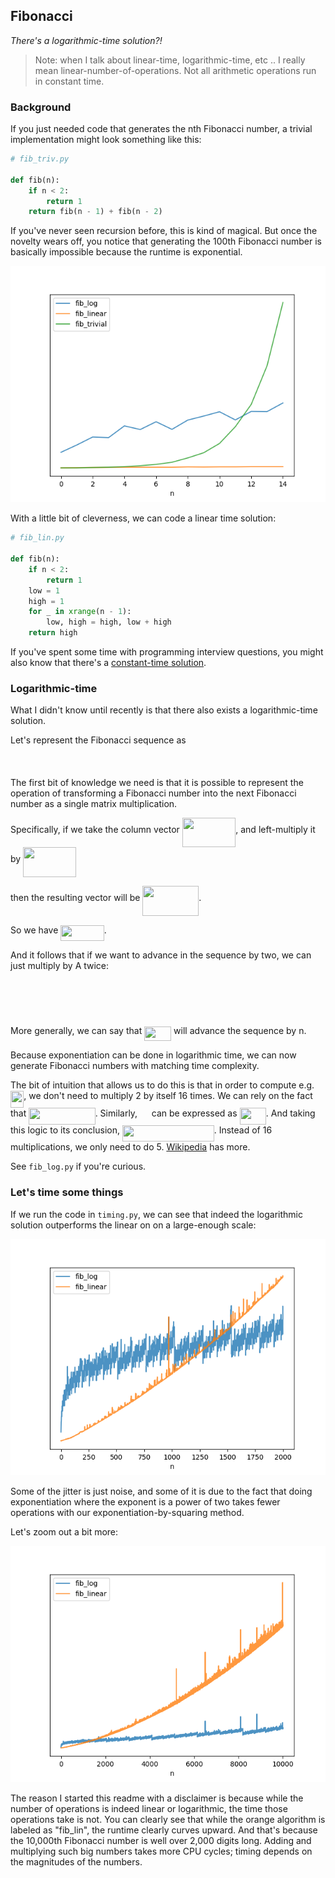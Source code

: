 Fibonacci
---------

_There's a logarithmic-time solution?!_

> Note: when I talk about linear-time, logarithmic-time, etc .. I really mean
> linear-number-of-operations.  Not all arithmetic operations run in constant
> time.

### Background

If you just needed code that generates the nth Fibonacci number, a trivial
implementation might look something like this:

```python
# fib_triv.py

def fib(n):
    if n < 2:
        return 1
    return fib(n - 1) + fib(n - 2)
```

If you've never seen recursion before, this is kind of magical.  But once the
novelty wears off, you notice that generating the 100th Fibonacci number is
basically impossible because the runtime is exponential.

![exponential runtime graph](plot_trivial_timing.png)

With a little bit of cleverness, we can code a linear time solution:

```python
# fib_lin.py

def fib(n):
    if n < 2:
        return 1
    low = 1
    high = 1
    for _ in xrange(n - 1):
        low, high = high, low + high
    return high
```

If you've spent some time with programming interview questions, you might also
know that there's a [constant-time solution](https://en.wikipedia.org/wiki/Fibonacci_number#Closed-form_expression).


### Logarithmic-time

What I didn't know until recently is that there also exists a logarithmic-time
solution.

Let's represent the Fibonacci sequence as

<p align="center"><img src="svgs/e1db22002905361dda0d03bf9b4db3f2.svg" align=middle width=264.05775pt height=16.438356pt/></p>

The first bit of knowledge we need is that it is possible to represent the
operation of transforming a Fibonacci number into the next Fibonacci number
as a single matrix multiplication.

Specifically, if we take the column vector
<img src="svgs/bcaea708820e40ff046597c3047ba13e.svg" align=middle width=85.43205pt height=47.67147pt/>, and left-multiply it by
<img src="svgs/d42058db8b2e945862970c8cd520f879.svg" align=middle width=84.474885pt height=47.67147pt/>

then the resulting vector will be
<img src="svgs/f83e21e74ccfd55219d4de7c7b17cb58.svg" align=middle width=89.86131pt height=47.67147pt/>.

So we have <img src="svgs/f1e1a5b3bad54eb90cc6094d34559a97.svg" align=middle width=69.54321pt height=24.71634pt/>.

And it follows that if we want to advance in the sequence by two, we can just
multiply by A twice:

<p align="center"><img src="svgs/45139aa4427dc9ad494979426d787785.svg" align=middle width=158.081715pt height=16.3763325pt/></p>

<p align="center"><img src="svgs/7c25f8d85c1fbfc980ad332a998455c7.svg" align=middle width=80.707605pt height=17.399085pt/></p>


More generally, we can say that <img src="svgs/e0b84a42ef5d3070707127df0dda099e.svg" align=middle width=42.966165pt height=22.83138pt/> will advance the sequence by n.

Because exponentiation can be done in logarithmic time, we can now generate
Fibonacci numbers with matching time complexity.

The bit of intuition that allows us to do this is that in order to compute e.g.
<img src="svgs/d92a2953441d94f69056feca0851fe02.svg" align=middle width=21.324435pt height=26.76201pt/>, we don't need to multiply 2 by itself 16 times.  We can rely on the
fact that <img src="svgs/3a2fd667b3576501cdef833219cfbf26.svg" align=middle width=106.392495pt height=26.76201pt/>.  Similarly, <img src="svgs/91dda47546340477a65500096e2c5564.svg" align=middle width=14.77179pt height=26.76201pt/> can be
expressed as <img src="svgs/5b5a4b6381e075a4fede3fa7f32dba26.svg" align=middle width=42.237525pt height=26.76201pt/>.  And taking this logic to its conclusion,
<img src="svgs/2aef0a4ad0ce23d12ed6df228346661d.svg" align=middle width=146.712225pt height=26.76201pt/>.  Instead of 16 multiplications, we
only need to do 5.
[Wikipedia](https://en.wikipedia.org/wiki/Exponentiation_by_squaring) has more.

See `fib_log.py` if you're curious.


### Let's time some things

If we run the code in `timing.py`, we can see that indeed the logarithmic
solution outperforms the linear on on a large-enough scale:

![exponential runtime graph](plot_linear_log_2k.png)

Some of the jitter is just noise, and some of it is due to the fact that
doing exponentiation where the exponent is a power of two takes fewer
operations with our exponentiation-by-squaring method.


Let's zoom out a bit more:

![exponential runtime graph](plot_linear_log_10k.png)

The reason I started this readme with a disclaimer is because while the number
of operations is indeed linear or logarithmic, the time those operations take
is not.  You can clearly see that while the orange algorithm is labeled as
"fib_lin", the runtime clearly curves upward.  And that's because the 10,000th
Fibonacci number is well over 2,000 digits long.  Adding and multiplying such
big numbers takes more CPU cycles; timing depends on the magnitudes of the
numbers.
